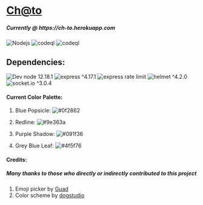 <h1><a href="https://ch-to.herokuapp.com">Ch@to</a></h1>

<h5>Currently @ <span>https://ch-to.herokuapp.com</span></h5>

![Nodejs](https://github.com/AranNomante/Ch-to/workflows/Node.js%20CI/badge.svg)
![codeql](https://github.com/AranNomante/Ch-to/workflows/CodeQL/badge.svg)
![codeql](https://github.com/AranNomante/Ch-to/workflows/Codacy%20Security%20Scan/badge.svg)

<h2>Dependencies:</h2>

![Dev node 12.18.1](https://img.shields.io/badge/Dev%20node-12.18.1-blue)
![express ^4.17.1](https://img.shields.io/badge/express-^4.17.1-blue)
![express rate limit](https://img.shields.io/badge/express%20rate%20limit-^5.2.3-blue)
![helmet ^4.2.0](https://img.shields.io/badge/helmet-^4.2.0-blue)
![socket.io ^3.0.4](https://img.shields.io/badge/socket.io-^3.0.4-blue)


<h4>Current Color Palette:</h4>

<ol>
  
<li>
  
  Blue Popsicle: ![#0f2862](https://via.placeholder.com/15/0f2862/000000?text=+) 
  
</li>

<li>
  
  Redline: ![#9e363a](https://via.placeholder.com/15/9e363a/000000?text=+) 

</li>

<li>
  
  Purple Shadow: ![#091f36](https://via.placeholder.com/15/091f36/000000?text=+) 

</li>

<li>
  
  Grey Blue Leaf: ![#4f5f76](https://via.placeholder.com/15/4f5f76/000000?text=+) 

</li>
</ol>

<h4>Credits:</h4>

<h5>Many thanks to those who directly or indirectly contributed to this project</h5>

<ol>
  <li>Emoji picker by <a href="https://github.com/Guad/simple-emoji-picker">Guad</a></li>
  <li>Color scheme by <a href="https://dogstudio.co/">dogstudio</a></li>
</ol>
